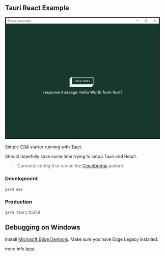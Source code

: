 ## Tauri React Example

![test-screenshot.jpg](./docs/test-screenshot.jpg)

Simple [CRA](https://create-react-app.dev/) starter running with [Tauri](https://tauri.studio/).

Should hopefully save some time trying to setup Tauri and React.

> Currently config'd to run on the [Cloudbridge](https://tauri.studio/docs/usage/patterns/cloudbridge) pattern.

### Development

```
yarn dev
```

### Production

```
yarn tauri:build
```

## Debugging on Windows

Install [Microsoft Edge Devtools](https://www.microsoft.com/en-au/p/microsoft-edge-devtools-preview/9mzbfrmz0mnj?rtc=1&activetab=pivot:overviewtab). Make sure you have Edge Legacy installed.

more info [here](https://github.com/tauri-apps/tauri/wiki/04.-MS-Windows-Setup#devtools)
